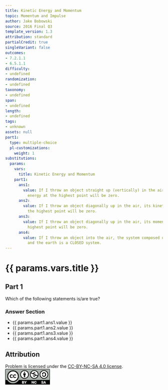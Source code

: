```yaml
---
title: Kinetic Energy and Momentum
topic: Momentum and Impulse
author: Jake Bobowski
source: 2016 Final Q3
template_version: 1.3
attribution: standard
partialCredit: true
singleVariant: false
outcomes:
- 7.2.1.1
- 6.5.1.1
difficulty:
- undefined
randomization:
- undefined
taxonomy:
- undefined
span:
- undefined
length:
- undefined
tags:
- unknown
assets: null
part1:
  type: multiple-choice
  pl-customizations:
    weight: 1
substitutions:
  params:
    vars:
      title: Kinetic Energy and Momentum
    part1:
      ans1:
        value: If I throw an object straight up (vertically) in the air, its kinetic
          energy at the highest point will be zero.
      ans2:
        value: If I throw an object diagonally up in the air, its kinetic energy at
          the highest point will be zero.
      ans3:
        value: If I throw an object diagonally up in the air, its momentum at the
          highest point will be zero.
      ans4:
        value: If I throw an object into the air, the system composed of the object
          and the earth is a CLOSED system.
---
```

# {{ params.vars.title }}

## Part 1

Which of the following statements is/are true?

### Answer Section

- {{ params.part1.ans1.value }}
- {{ params.part1.ans2.value }}
- {{ params.part1.ans3.value }}
- {{ params.part1.ans4.value }}

## Attribution

Problem is licensed under the [CC-BY-NC-SA 4.0 license](https://creativecommons.org/licenses/by-nc-sa/4.0/).<br> ![The Creative Commons 4.0 license requiring attribution-BY, non-commercial-NC, and share-alike-SA license.](https://raw.githubusercontent.com/firasm/bits/master/by-nc-sa.png)